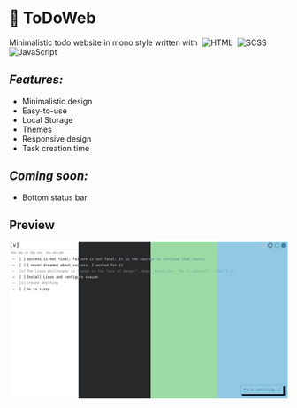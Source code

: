 # &#128221; ToDoWeb
Minimalistic todo website in mono style written with&nbsp;
<img loading="lazy" height=16px src="https://cdn.simpleicons.org/html5/e34f26" title="HTML"></img>&nbsp;
<img loading="lazy" height=16px src="https://cdn.simpleicons.org/sass/cc6699" title="SCSS"></img>&nbsp;
<img loading="lazy" height=16px src="https://cdn.simpleicons.org/javascript/f7df1e" title="JavaScript"></img>&nbsp;
## ***Features:***
  + Minimalistic design
  + Easy-to-use
  + Local Storage
  + Themes
  + Responsive design
  + Task creation time
## ***Coming soon:***
  + Bottom status bar
## Preview
![Preview](https://raw.githubusercontent.com/hkooost/ToDoWeb/534e093cd976b433785ab9351f06274a4c894107/assets/preview.jpg)

